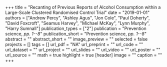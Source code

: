 +++
title = "Recanting of Previous Reports of Alcohol Consumption within a Large-Scale Clustered Randomised Control Trial"
date = "2019-01-01"
authors = ["Andrew Percy", "Ashley Agus", "Jon Cole", "Paul Doherty", "David Foxcroft", "Seamus Harvey", "Michael McKay", "Lynn Murphy", "Harry Sumnall"]
publication_types = ["2"]
publication = "Prevention science, _pp. 1--8_"
publication_short = "Prevention science, _pp. 1--8_"
abstract = ""
abstract_short = ""
image_preview = ""
selected = false
projects = []
tags = []
url_pdf = "NA"
url_preprint = ""
url_code = ""
url_dataset = ""
url_project = ""
url_slides = ""
url_video = ""
url_poster = ""
url_source = ""
math = true
highlight = true
[header]
image = ""
caption = ""
+++
